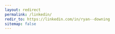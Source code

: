 ```yaml
---
layout: redirect
permalink: /linkedin/
redir_to: https://linkedin.com/in/ryan--downing
sitemap: false
---
```


